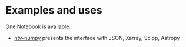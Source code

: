 # Examples and uses

One Notebook is available:

- [ntv-numpy](https://nbviewer.org/github/loco-philippe/ntv-numpy/blob/main/example/example_ntv_numpy.ipynb) presents the interface with JSON, Xarray, Scipp, Astropy

